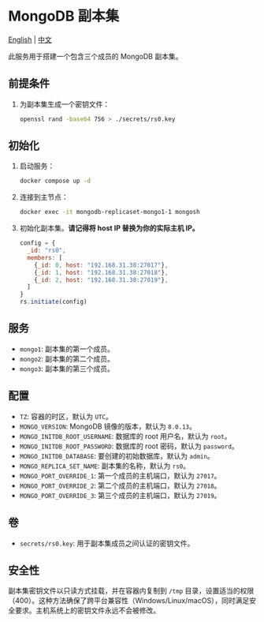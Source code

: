 # MongoDB 副本集

[English](./README.md) | [中文](./README.zh.md)

此服务用于搭建一个包含三个成员的 MongoDB 副本集。

## 前提条件

1. 为副本集生成一个密钥文件：

   ```bash
   openssl rand -base64 756 > ./secrets/rs0.key
   ```

## 初始化

1. 启动服务：

   ```bash
   docker compose up -d
   ```

2. 连接到主节点：

   ```bash
   docker exec -it mongodb-replicaset-mongo1-1 mongosh
   ```

3. 初始化副本集。**请记得将 host IP 替换为你的实际主机 IP。**

   ```js
   config = {
     _id: "rs0",
     members: [
       {_id: 0, host: "192.168.31.38:27017"},
       {_id: 1, host: "192.168.31.38:27018"},
       {_id: 2, host: "192.168.31.38:27019"},
     ]
   }
   rs.initiate(config)
   ```

## 服务

- `mongo1`: 副本集的第一个成员。
- `mongo2`: 副本集的第二个成员。
- `mongo3`: 副本集的第三个成员。

## 配置

- `TZ`: 容器的时区，默认为 `UTC`。
- `MONGO_VERSION`: MongoDB 镜像的版本，默认为 `8.0.13`。
- `MONGO_INITDB_ROOT_USERNAME`: 数据库的 root 用户名，默认为 `root`。
- `MONGO_INITDB_ROOT_PASSWORD`: 数据库的 root 密码，默认为 `password`。
- `MONGO_INITDB_DATABASE`: 要创建的初始数据库，默认为 `admin`。
- `MONGO_REPLICA_SET_NAME`: 副本集的名称，默认为 `rs0`。
- `MONGO_PORT_OVERRIDE_1`: 第一个成员的主机端口，默认为 `27017`。
- `MONGO_PORT_OVERRIDE_2`: 第二个成员的主机端口，默认为 `27018`。
- `MONGO_PORT_OVERRIDE_3`: 第三个成员的主机端口，默认为 `27019`。

## 卷

- `secrets/rs0.key`: 用于副本集成员之间认证的密钥文件。

## 安全性

副本集密钥文件以只读方式挂载，并在容器内复制到 `/tmp` 目录，设置适当的权限（400）。这种方法确保了跨平台兼容性（Windows/Linux/macOS），同时满足安全要求。主机系统上的密钥文件永远不会被修改。
